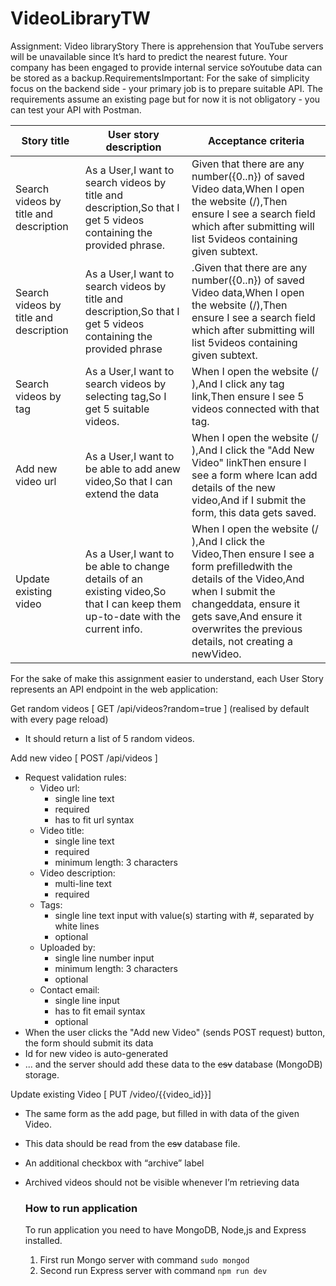 # VideoLibraryTW

Assignment: Video libraryStory
There is apprehension that YouTube servers will be unavailable since It’s hard to predict
the nearest future. Your company has been engaged to provide internal service soYoutube data can be stored as a
backup.RequirementsImportant: For the sake of simplicity focus on the backend side - your primary job is to prepare
suitable API. The requirements assume an existing page but for now it is not obligatory - you can test your API with
Postman.

|Story title|User story description|Acceptance criteria|
|---------- | -------------------- | ------------------|
Search videos by title and description|As a User,I want to search videos by title and description,So that I get 5 videos containing the provided phrase.|Given that there are any number({0..n}) of saved Video data,When I open the website (​/​),Then ensure I see a search field which after submitting will list 5videos containing given subtext.
Search videos by title and description|As a User,I want to search videos by title and description,So that I get 5 videos containing the provided phrase|.Given that there are any number({0..n}) of saved Video data,When I open the website (​/​),Then ensure I see a search field which after submitting will list 5videos containing given subtext.
Search videos by tag|As a User,I want to search videos by selecting tag,So I get 5 suitable videos.|When I open the website (​/​),And I click any tag link,Then ensure I see 5 videos connected with that tag.
Add new video url|As a User,I want to be able to add anew video,So that I can extend the data|When I open the website (​/​),And I click the "Add New Video" linkThen ensure I see a form where Ican add details of the new video,And if I submit the form, this data gets saved.
Update existing video|As a User,I want to be able to change details of an existing video,So that I can keep them up-to-date with the current info.|When I open the website (​/​),And I click the Video,Then ensure I see a form prefilledwith the details of the Video,And when I submit the changeddata, ensure it gets save,And ensure it overwrites the previous details, not creating a newVideo.

For the sake of make this assignment easier to understand, each User Story represents an API endpoint in the web
application:

Get random videos​ [ GET ​/api/videos?random=true​ ] (realised by default with every page reload)

  * It should return a list of 5 random videos.


Add new video [ POST ​/api/videos​ ]
  * Request validation rules:
      * Video url:  
        * single line text
        * required
        * has to fit url syntax
      * Video title:  
        * single line text
        * required
        * minimum length: 3 characters
      * Video description:  
        * multi-line text
        * required
      * Tags:  
        * single line text input with value(s) starting with #, separated by white lines
        * optional
      * Uploaded by:  
        * single line number input
        * minimum length: 3 characters
        * optional
      * Contact email:  
        * single line input 
        * has to fit email syntax
        * optional
  * When the user clicks the "Add new Video" (sends POST request) button, the form should submit its data
  * Id for new video is auto-generated
  * ... and the server should add these data to the ~~csv~~ database (MongoDB) storage.


Update existing Video [ PUT ​/video/{{video_id}}​​]
  * The same form as the add page, but filled in with data of the given Video.
  * This data should be read from the ~~csv~~ database file.
  * An additional checkbox with “archive” label
  * Archived videos should not be visible whenever I’m retrieving data
    
    ### How to run application
    
    To run application you need to have MongoDB, Node,js and Express installed.
    1. First run Mongo server with command `sudo mongod`
    2. Second run Express server with command `npm run dev`
